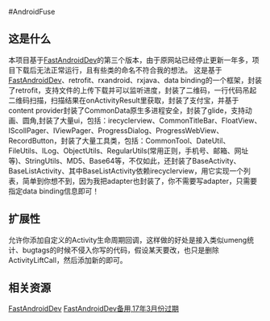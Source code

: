 #AndroidFuse
## 这是什么
本项目基于[FastAndroidDev](http://git.oschina.net/ijustyce/FastAndroidDev)的第三个版本，由于原网站已经停止更新一年多，项目下载后无法正常运行，且有些类的命名不符合我的想法。
这是基于[FastAndroidDev](http://git.oschina.net/ijustyce/FastAndroidDev)、retrofit、rxandroid、rxjava、data binding的一个框架，封装了retrofit，支持文件的上传下载并可以监听进度，封装了二维码，一行代码吊起二维码扫描，扫描结果在onActivityResult里获取，封装了支付宝，并基于content provider封装了CommonData原生多进程安全，封装了glide，支持动画、圆角,封装了大量ui，包括：irecyclerview、CommonTitleBar、FloatView、IScollPager、IViewPager、ProgressDialog、ProgressWebView、RecordButton，封装了大量工具类，包括：CommonTool、DateUtil、FileUtils、ILog、ObjectUtils、RegularUtils(常用正则，手机号、邮箱、网址等)、StringUtils、MD5、Base64等，不仅如此，还封装了BaseActivity、BaseListActivity、其中BaseListActivity依赖irecyclerview，用它实现一个列表，简单到你想不到，因为我把adapter也封装了，你不需要写adapter，只需要指定data binding信息即可！
## 扩展性
允许你添加自定义的Activity生命周期回调，这样做的好处是接入类似umeng统计、bugtags的时候不侵入你写的代码，假设某天要改，也只是删除ActivityLiftCall，然后添加新的即可。
## 相关资源
[FastAndroidDev](http://ijustyce.win/sort/fastandroiddev)
[FastAndroidDev备用,17年3月份过期](http://ijustyce.com/sort/fastandroiddev)

